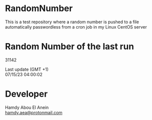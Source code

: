 # RandomNumber    
This is a test repository where a random number is pushed to a file automatically passwordless from a cron job in my Linux CentOS server    
# Random Number of the last run   
31142
      
Last update (GMT +1)    
07/15/23 04:00:02
# Developer    
Hamdy Abou El Anein   
hamdy.aea@protonmail.com
